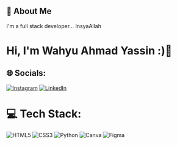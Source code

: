 
## 🚀 About Me
I'm a full stack developer... InsyaAllah


# Hi, I'm Wahyu Ahmad Yassin :)👋


## 🌐 Socials:
[![Instagram](https://img.shields.io/badge/Instagram-%23E4405F.svg?logo=Instagram&logoColor=white)](https://instagram.com/bg.wahyoe) [![LinkedIn](https://img.shields.io/badge/LinkedIn-%230077B5.svg?logo=linkedin&logoColor=white)](https://linkedin.com/in/wahyuahmadyassin) 

# 💻 Tech Stack:
![HTML5](https://img.shields.io/badge/html5-%23E34F26.svg?style=flat&logo=html5&logoColor=white) ![CSS3](https://img.shields.io/badge/css3-%231572B6.svg?style=flat&logo=css3&logoColor=white) ![Python](https://img.shields.io/badge/python-3670A0?style=flat&logo=python&logoColor=ffdd54) ![Canva](https://img.shields.io/badge/Canva-%2300C4CC.svg?style=flat&logo=Canva&logoColor=white) ![Figma](https://img.shields.io/badge/figma-%23F24E1E.svg?style=flat&logo=figma&logoColor=white)


<!-- Proudly created with GPRM ( https://gprm.itsvg.in ) -->

